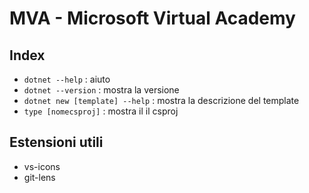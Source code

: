 # MVA - Microsoft Virtual Academy

## Index

- ```dotnet --help``` : aiuto
- ```dotnet --version``` : mostra la versione
- ```dotnet new [template] --help``` : mostra la descrizione del template
- ```type [nomecsproj]``` : mostra il il csproj

## Estensioni utili

- vs-icons
- git-lens